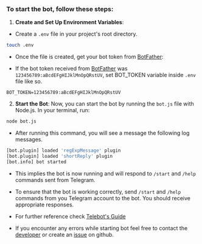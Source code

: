 ### To start the bot, follow these steps:

1. **Create and Set Up Environment Variables**:

- Create a `.env` file in your project's root directory. 
```bash
touch .env
```
- Once the file is created, get your bot token from [BotFather](https://t.me/botfather):

- If the bot token received from [BotFather](https://t.me/botfather) was `123456789:aBcdEFgHIJklMnOpQRstUV`, set BOT_TOKEN variable inside `.env` file like so.

```env
BOT_TOKEN=123456789:aBcdEFgHIJklMnOpQRstUV
```

2. **Start the Bot**: Now, you can start the bot by running the `bot.js` file with Node.js. In your terminal, run:

```bash
node bot.js
```

- After running this command, you will see a message the following log messages.
   
```bash
[bot.plugin] loaded 'regExpMessage' plugin
[bot.plugin] loaded 'shortReply' plugin
[bot.info] bot started
```
- This implies the bot is now running and will respond to `/start` and `/help` commands sent from Telegram.

- To ensure that the bot is working correctly, send `/start` and `/help` commands from you Telegram account to the bot. You should receive appropriate responses. 

- For further reference check [Telebot's Guide](https://www.npmjs.com/package/telebot)

- If you encounter any errors while starting bot feel free to contact the [developer]((https://t.me/dododoyo)) or create an [issue](https://github.com/dododoyo/create-bot-template/issues) on github.

